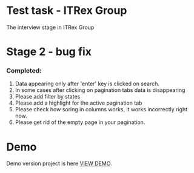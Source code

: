 # Test task - ITRex Group

The interview stage in ITRex Group

# Stage 2 - bug fix

### Completed:

1. Data appearing only after 'enter' key is clicked on search.
2. In some cases after clicking on pagination tabs data is disappearing
3. Please add filter by states
4. Please add a highlight for the active pagination tab
5. Please check how soring in columns works, it works incorrectly right now.
6. Please get rid of the empty page in your pagination.

# Demo

Demo version project is here [VIEW DEMO](https://reactjs-test-task-itrex-group.firebaseapp.com/).
